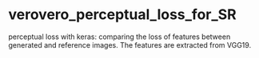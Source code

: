 # verovero_perceptual_loss_for_SR
perceptual loss with keras: comparing the loss of features between generated and reference images. The features are extracted from VGG19.
